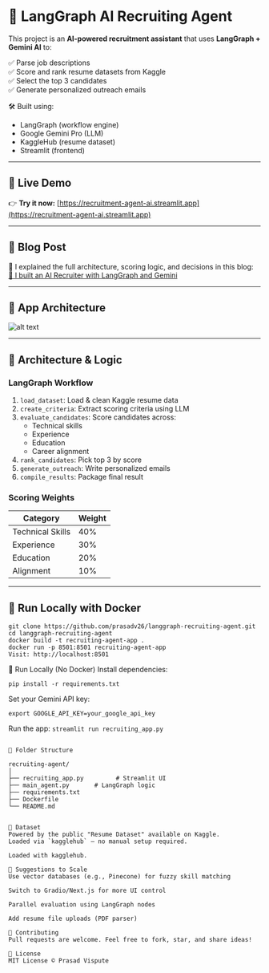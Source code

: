 # 🤖 LangGraph AI Recruiting Agent

This project is an **AI-powered recruitment assistant** that uses **LangGraph + Gemini AI** to:

✅ Parse job descriptions  
✅ Score and rank resume datasets from Kaggle  
✅ Select the top 3 candidates  
✅ Generate personalized outreach emails

🛠️ Built using:
- LangGraph (workflow engine)
- Google Gemini Pro (LLM)
- KaggleHub (resume dataset)
- Streamlit (frontend)

---

## 🚀 Live Demo

👉 **Try it now:** [https://recruitment-agent-ai.streamlit.app](https://recruitment-agent-ai.streamlit.app)

---

## 📖 Blog Post

📝 I explained the full architecture, scoring logic, and decisions in this blog:  
[🔗 I built an AI Recruiter with LangGraph and Gemini](https://medium.com/@prasadio/i-built-an-ai-recruiter-with-langgraph-and-gemini-and-you-can-too-7dac7df8b91e)

---

## 📸 App Architecture

![![alt text](image.png)](https://user-images.githubusercontent.com/image.png)

---

## 🧠 Architecture & Logic

### LangGraph Workflow
1. `load_dataset`: Load & clean Kaggle resume data
2. `create_criteria`: Extract scoring criteria using LLM
3. `evaluate_candidates`: Score candidates across:
   - Technical skills
   - Experience
   - Education
   - Career alignment
4. `rank_candidates`: Pick top 3 by score
5. `generate_outreach`: Write personalized emails
6. `compile_results`: Package final result

### Scoring Weights

| Category         | Weight |
|------------------|--------|
| Technical Skills | 40%    |
| Experience       | 30%    |
| Education        | 20%    |
| Alignment        | 10%    |

---

## 🐳 Run Locally with Docker

```
git clone https://github.com/prasadv26/langgraph-recruiting-agent.git
cd langgraph-recruiting-agent
docker build -t recruiting-agent-app .
docker run -p 8501:8501 recruiting-agent-app
Visit: http://localhost:8501
```

🧪 Run Locally (No Docker)
Install dependencies:

`pip install -r requirements.txt`

Set your Gemini API key:

`export GOOGLE_API_KEY=your_google_api_key`

Run the app:
`streamlit run recruiting_app.py`
```

📁 Folder Structure

recruiting-agent/
│
├── recruiting_app.py         # Streamlit UI
├── main_agent.py       # LangGraph logic
├── requirements.txt
├── Dockerfile
└── README.md


🧩 Dataset  
Powered by the public "Resume Dataset" available on Kaggle.  
Loaded via `kagglehub` — no manual setup required.

Loaded with kagglehub.

🧠 Suggestions to Scale
Use vector databases (e.g., Pinecone) for fuzzy skill matching

Switch to Gradio/Next.js for more UI control

Parallel evaluation using LangGraph nodes

Add resume file uploads (PDF parser)

🤝 Contributing
Pull requests are welcome. Feel free to fork, star, and share ideas!

📜 License
MIT License © Prasad Vispute
